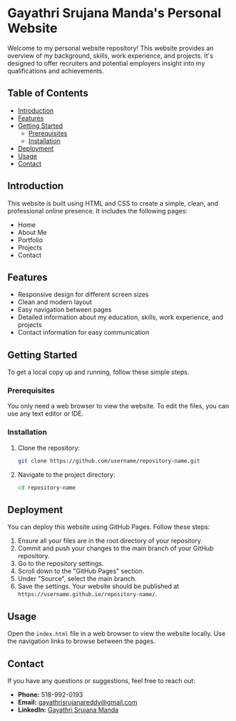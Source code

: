 # Gayathri Srujana Manda's Personal Website

Welcome to my personal website repository! This website provides an overview of my background, skills, work experience, and projects. It's designed to offer recruiters and potential employers insight into my qualifications and achievements.

## Table of Contents

- [Introduction](#introduction)
- [Features](#features)
- [Getting Started](#getting-started)
  - [Prerequisites](#prerequisites)
  - [Installation](#installation)
- [Deployment](#deployment)
- [Usage](#usage)
- [Contact](#contact)

## Introduction

This website is built using HTML and CSS to create a simple, clean, and professional online presence. It includes the following pages:
- Home
- About Me
- Portfolio
- Projects
- Contact

## Features

- Responsive design for different screen sizes
- Clean and modern layout
- Easy navigation between pages
- Detailed information about my education, skills, work experience, and projects
- Contact information for easy communication

## Getting Started

To get a local copy up and running, follow these simple steps.

### Prerequisites

You only need a web browser to view the website. To edit the files, you can use any text editor or IDE.

### Installation

1. Clone the repository:
    ```sh
    git clone https://github.com/username/repository-name.git
    ```

2. Navigate to the project directory:
    ```sh
    cd repository-name
    ```

## Deployment

You can deploy this website using GitHub Pages. Follow these steps:

1. Ensure all your files are in the root directory of your repository.
2. Commit and push your changes to the main branch of your GitHub repository.
3. Go to the repository settings.
4. Scroll down to the "GitHub Pages" section.
5. Under "Source", select the main branch.
6. Save the settings. Your website should be published at `https://username.github.io/repository-name/`.

## Usage

Open the `index.html` file in a web browser to view the website locally. Use the navigation links to browse between the pages.

## Contact

If you have any questions or suggestions, feel free to reach out:

- **Phone:** 518-992-0193
- **Email:** [gayathrisrujanareddy@gmail.com](mailto:gayathrisrujanareddy@gmail.com)
- **LinkedIn:** [Gayathri Srujana Manda](https://www.linkedin.com/in/gayathri-66-srujana)

